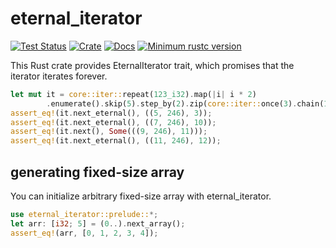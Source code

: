 # eternal_iterator

[![Test Status](https://github.com/yasuo-ozu/eternal_iterator/workflows/Tests/badge.svg?event=push)](https://github.com/yasuo-ozu/eternal_iterator/actions)
[![Crate](https://img.shields.io/crates/v/eternal_iterator.svg)](https://crates.io/crates/eternal_iterator)
[![Docs](https://docs.rs/eternal_iterator/badge.svg)](https://docs.rs/eternal_iterator)
[![Minimum rustc version](https://img.shields.io/badge/rustc-1.54+-lightgray.svg)]()

This Rust crate provides EternalIterator trait, which promises that the iterator
iterates forever.

```rs
let mut it = core::iter::repeat(123_i32).map(|i| i * 2)
		.enumerate().skip(5).step_by(2).zip(core::iter::once(3).chain(10..));
assert_eq!(it.next_eternal(), ((5, 246), 3));
assert_eq!(it.next_eternal(), ((7, 246), 10));
assert_eq!(it.next(), Some(((9, 246), 11)));
assert_eq!(it.next_eternal(), ((11, 246), 12));
```

## generating fixed-size array

You can initialize arbitrary fixed-size array with eternal_iterator.

```rs
use eternal_iterator::prelude::*;
let arr: [i32; 5] = (0..).next_array();
assert_eq!(arr, [0, 1, 2, 3, 4]);
```
